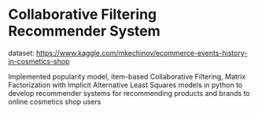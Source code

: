 # Collaborative Filtering Recommender System
dataset: https://www.kaggle.com/mkechinov/ecommerce-events-history-in-cosmetics-shop


Implemented popularity model, item-based Collaborative Filtering, Matrix Factorization with Implicit Alternative Least Squares models in python to develop recommender systems for recommending products and brands to online cosmetics shop users


